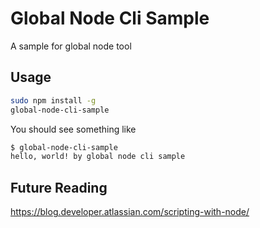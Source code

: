 # Global Node Cli Sample

A sample for global node tool

## Usage

```bash
sudo npm install -g
global-node-cli-sample
```

You should see something like

```bash
$ global-node-cli-sample
hello, world! by global node cli sample
```

## Future Reading
https://blog.developer.atlassian.com/scripting-with-node/
